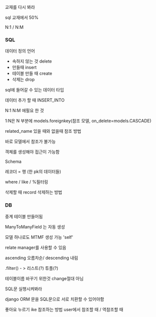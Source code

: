 교재를 다시 봐라

sql 교재에서 50%

N:1 / N:M

### SQL

데이터 정의 언어

- 속하지 않는 것 delete
- 만들때 insert
- 테이블 만들 때 create
- 삭제는 drop

sql에 들어갈 수 있는 데이터 타입

데이터 추가 할 때 INSERT_INTO



N:1 N:M 에필요 한 것

1:N은 N 부분에 models.foreignkey(참조 모델, on_delete=models.CASCADE)

related_name 있을 때와 없을때 참조 방법

바로 모델에서 참조가 불가능

객체를 생성해야 접근이 가능함



Schema

레코더 = 행 (한 pk의 데이터들)



where / like / %필터링



삭제할 때 record 삭제하는 방법





### DB

중계 테이블 만들어됨

ManyToManyField 는 자동 생성

모델 하나로도 MTMF 생성 가능 'self'

relate manager를 사용할 수 있음

ascending 오름차순/ descending 내림

.filter() - > 리스트(?) 튜플(?)



테이블이름 바꾸기 위한것 change절대 아님



SQL문 실행시켜봐라



django ORM 문을 SQL문으로 서로 치환할 수 있어야함

좋아요 누르기 ike 참조하는 방법 user에서 참조할 때 / 역참조할 때 

